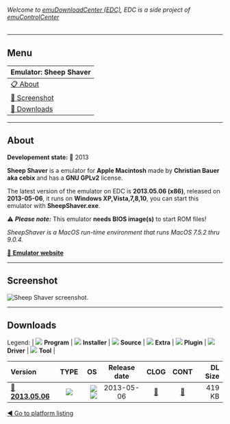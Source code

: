 ###### Welcome to [emuDownloadCenter (EDC)](https://github.com/PhoenixInteractiveNL/emuDownloadCenter/wiki/), EDC is a side project of [emuControlCenter](https://github.com/PhoenixInteractiveNL/emuControlCenter/wiki/)
***
## Menu
| **Emulator: Sheep Shaver** |
|:---------|
| [:clipboard: About](#about) |
| [:sunrise: Screenshot](#screenshot) |
| [:floppy_disk: Downloads](#downloads) |
***
## About
**Developement state:** :red_circle: 2013

**Sheep Shaver** is a emulator for **Apple Macintosh** made by **Christian Bauer aka cebix** and has a **GNU GPLv2** license.

The latest version of the emulator on EDC is **2013.05.06 (x86)**, released on **2013-05-06**, it runs on **Windows XP,Vista,7,8,10**, you can start this emulator with **SheepShaver.exe**.

:warning: _**Please note:**_ This emulator **needs BIOS image(s)** to start ROM files!

_SheepShaver is a MacOS run-time environment that runs MacOS 7.5.2 thru 9.0.4._

[:link: **Emulator website**](http://sheepshaver.cebix.net)
***
## Screenshot
![](https://raw.githubusercontent.com/PhoenixInteractiveNL/emuDownloadCenter/master/hooks/sheepshaver/emulator_screen_01.jpg "Sheep Shaver screenshot.")
***
## Downloads
Legend: | 
![](https://raw.githubusercontent.com/wiki/PhoenixInteractiveNL/emuDownloadCenter/images_misc/icon_program_24.png) **Program** | 
![](https://raw.githubusercontent.com/wiki/PhoenixInteractiveNL/emuDownloadCenter/images_misc/icon_installer_24.png) **Installer** | 
![](https://raw.githubusercontent.com/wiki/PhoenixInteractiveNL/emuDownloadCenter/images_misc/icon_source_code_24.png) **Source** | 
![](https://raw.githubusercontent.com/wiki/PhoenixInteractiveNL/emuDownloadCenter/images_misc/icon_extra_24.png) **Extra** | 
![](https://raw.githubusercontent.com/wiki/PhoenixInteractiveNL/emuDownloadCenter/images_misc/icon_plugin_24.png) **Plugin** | 
![](https://raw.githubusercontent.com/wiki/PhoenixInteractiveNL/emuDownloadCenter/images_misc/icon_driver_24.png) **Driver** | 
![](https://raw.githubusercontent.com/wiki/PhoenixInteractiveNL/emuDownloadCenter/images_misc/icon_tool_24.png) **Tool** | 
 
| Version | TYPE | OS | Release date | CLOG | CONT | DL Size |
|:--------|:----:|---:|:------------:|:----:|:----:|--------:|
| [:floppy_disk: **2013.05.06**](https://github.com/PhoenixInteractiveNL/edc-repo0004/raw/master/sheepshaver/2013.05.06.7z) | ![](https://raw.githubusercontent.com/wiki/PhoenixInteractiveNL/emuDownloadCenter/images_misc/icon_program_24.png) | ![](https://raw.githubusercontent.com/wiki/PhoenixInteractiveNL/emuDownloadCenter/images_misc/logo_windows_24.png)![](https://raw.githubusercontent.com/wiki/PhoenixInteractiveNL/emuDownloadCenter/images_misc/icon_32-bit_24.png) | 2013-05-06 | [:page_facing_up:](https://github.com/PhoenixInteractiveNL/edc-repo0004/blob/master/sheepshaver/2013.05.06_changelog.txt) | [:mag_right:](https://github.com/PhoenixInteractiveNL/edc-repo0004/blob/master/sheepshaver/2013.05.06_contents.txt) | 419 KB |

[:arrow_backward: Go to platform listing](https://github.com/PhoenixInteractiveNL/emuDownloadCenter/wiki/EDC-Platform-List)
